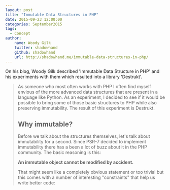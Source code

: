 ```yaml
---
layout: post
title: "Immutable Data Structures in PHP"
date: 2015-09-23 12:00:00
categories: September2015
tags:
  - Concept
author:
    name: Woody Gilk
    twitter: shadowhand
    github: shadowhand
    url: http://shadowhand.me/immutable-data-structures-in-php/
---
```


On his blog, Woody Gilk described 'Immutable Data Structure in PHP' and his experiments with them which resulted into a library 'Destrukt'.

> As someone who most often works with PHP I often find myself envious of the more advanced data structures that are present in a language like Python. As an experiment, I decided to see if it would be possible to bring some of those basic structures to PHP while also preserving immutability. The result of this experiment is Destrukt.
>
> ## Why immutable?
>
> Before we talk about the structures themselves, let's talk about immutability for a second. Since PSR-7 decided to implement immutability there has a been a lot of buzz about it in the PHP community. The basic reasoning is this:
> 
> **An immutable object cannot be modified by accident.**
>
> That might seem like a completely obvious statement or too trivial but this comes with a number of interesting "constraints" that help us write better code: